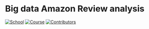 # Big data Amazon Review analysis

[![School](https://img.shields.io/badge/UChicago-MSCA-red)]() [![Course](https://img.shields.io/badge/Course-TimeSeriesForecasting-lightgray)]()  [![Contributors](https://img.shields.io/badge/Contributors-3-green)]()

